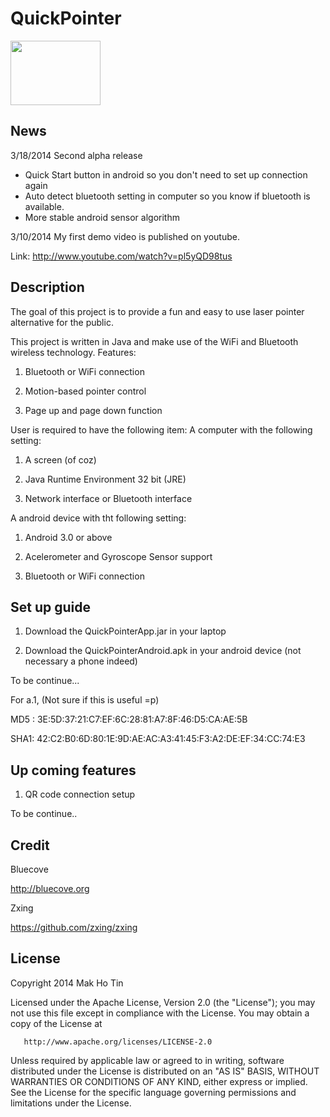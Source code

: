 QuickPointer
============
<img src="https://lh6.googleusercontent.com/-c-DEDgN1Jzo/UvetlXIR59I/AAAAAAAACE0/dgIvCAQphac/s144/QuickPointer_logo.png" height="103" width="144" />

News
-------
3/18/2014 Second alpha release
+ Quick Start button in android so you don't need to set up connection again
+ Auto detect bluetooth setting in computer so you know if bluetooth is available.
+ More stable android sensor algorithm

3/10/2014 My first demo video is published on youtube.

Link: http://www.youtube.com/watch?v=pl5yQD98tus

Description
--------
The goal of this project is to provide a fun and easy to use laser pointer alternative for the public.

This project is written in Java and make use of the WiFi and Bluetooth wireless technology.
Features:

1. Bluetooth or WiFi connection

2. Motion-based pointer control

3. Page up and page down function

User is required to have the following item:
A computer with the following setting:

1. A screen (of coz)

2. Java Runtime Environment 32 bit (JRE)

3. Network interface or Bluetooth interface

A android device with tht following setting:

1. Android 3.0 or above

2. Acelerometer and Gyroscope Sensor support

3. Bluetooth or WiFi connection


Set up guide
-----------------

1. Download the QuickPointerApp.jar in your laptop

2. Download the QuickPointerAndroid.apk in your android device (not necessary a phone indeed)

To be continue...


For a.1, (Not sure if this is useful =p)

MD5 : 3E:5D:37:21:C7:EF:6C:28:81:A7:8F:46:D5:CA:AE:5B

SHA1: 42:C2:B0:6D:80:1E:9D:AE:AC:A3:41:45:F3:A2:DE:EF:34:CC:74:E3

Up coming features
-------------------

1. QR code connection setup

To be continue..

Credit
---------
Bluecove

http://bluecove.org

Zxing

https://github.com/zxing/zxing

License
---------

   Copyright 2014 Mak Ho Tin

   Licensed under the Apache License, Version 2.0 (the "License");
   you may not use this file except in compliance with the License.
   You may obtain a copy of the License at

       http://www.apache.org/licenses/LICENSE-2.0

   Unless required by applicable law or agreed to in writing, software
   distributed under the License is distributed on an "AS IS" BASIS,
   WITHOUT WARRANTIES OR CONDITIONS OF ANY KIND, either express or implied.
   See the License for the specific language governing permissions and
   limitations under the License.

